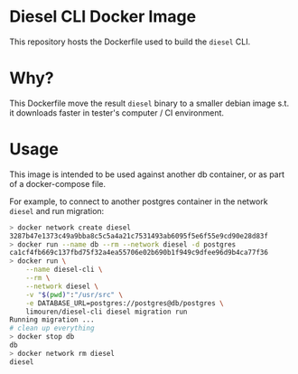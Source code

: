 # Diesel CLI Docker Image

This repository hosts the Dockerfile used to build the `diesel` CLI.

# Why?

This Dockerfile move the result `diesel` binary to a smaller debian image
s.t. it downloads faster in tester's computer / CI environment.

# Usage

This image is intended to be used against another db container, or as part of
a docker-compose file.

For example, to connect to another postgres container in the network `diesel`
and run migration:

```sh
> docker network create diesel
3287b47e1373c49a9bba8c5c5a4a21c7531493ab6095f5e6f55e9cd90e28d83f
> docker run --name db --rm --network diesel -d postgres
ca1cf4fb669c137fbd75f32a4ea55706e02b690b1f949c9dfee96d9b4ca77f36
> docker run \
    --name diesel-cli \
    --rm \
    --network diesel \
    -v "$(pwd)":"/usr/src" \
    -e DATABASE_URL=postgres://postgres@db/postgres \
    limouren/diesel-cli diesel migration run
Running migration ...
# clean up everything
> docker stop db
db
> docker network rm diesel
diesel
```
